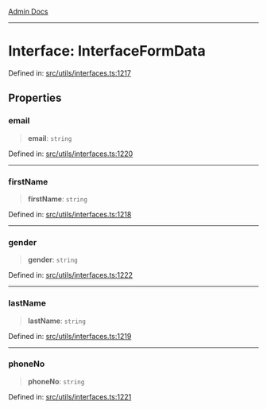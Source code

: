 [Admin Docs](/)

***

# Interface: InterfaceFormData

Defined in: [src/utils/interfaces.ts:1217](https://github.com/PalisadoesFoundation/talawa-admin/blob/main/src/utils/interfaces.ts#L1217)

## Properties

### email

> **email**: `string`

Defined in: [src/utils/interfaces.ts:1220](https://github.com/PalisadoesFoundation/talawa-admin/blob/main/src/utils/interfaces.ts#L1220)

***

### firstName

> **firstName**: `string`

Defined in: [src/utils/interfaces.ts:1218](https://github.com/PalisadoesFoundation/talawa-admin/blob/main/src/utils/interfaces.ts#L1218)

***

### gender

> **gender**: `string`

Defined in: [src/utils/interfaces.ts:1222](https://github.com/PalisadoesFoundation/talawa-admin/blob/main/src/utils/interfaces.ts#L1222)

***

### lastName

> **lastName**: `string`

Defined in: [src/utils/interfaces.ts:1219](https://github.com/PalisadoesFoundation/talawa-admin/blob/main/src/utils/interfaces.ts#L1219)

***

### phoneNo

> **phoneNo**: `string`

Defined in: [src/utils/interfaces.ts:1221](https://github.com/PalisadoesFoundation/talawa-admin/blob/main/src/utils/interfaces.ts#L1221)
